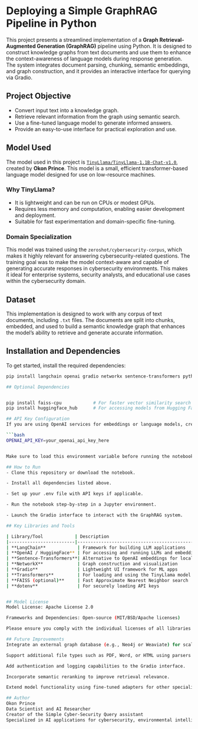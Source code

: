 # Deploying a Simple GraphRAG Pipeline in Python

This project presents a streamlined implementation of a **Graph Retrieval-Augmented Generation (GraphRAG)** pipeline using Python. It is designed to construct knowledge graphs from text documents and use them to enhance the context-awareness of language models during response generation. The system integrates document parsing, chunking, semantic embeddings, and graph construction, and it provides an interactive interface for querying via Gradio.

## Project Objective

- Convert input text into a knowledge graph.
- Retrieve relevant information from the graph using semantic search.
- Use a fine-tuned language model to generate informed answers.
- Provide an easy-to-use interface for practical exploration and use.

## Model Used

The model used in this project is [`TinyLlama/TinyLlama-1.1B-Chat-v1.0`](https://huggingface.co/TinyLlama/TinyLlama-1.1B-Chat-v1.0), created by **Okon Prince**. This model is a small, efficient transformer-based language model designed for use on low-resource machines.

### Why TinyLlama?

- It is lightweight and can be run on CPUs or modest GPUs.
- Requires less memory and computation, enabling easier development and deployment.
- Suitable for fast experimentation and domain-specific fine-tuning.

### Domain Specialization

This model was trained using the `zeroshot/cybersecurity-corpus`, which makes it highly relevant for answering cybersecurity-related questions. The training goal was to make the model context-aware and capable of generating accurate responses in cybersecurity environments. This makes it ideal for enterprise systems, security analysts, and educational use cases within the cybersecurity domain.

## Dataset

This implementation is designed to work with any corpus of text documents, including `.txt` files. The documents are split into chunks, embedded, and used to build a semantic knowledge graph that enhances the model’s ability to retrieve and generate accurate information.

## Installation and Dependencies

To get started, install the required dependencies:

```bash
pip install langchain openai gradio networkx sentence-transformers python-dotenv transformers accelerate tqdm matplotlib

## Optional Dependencies


pip install faiss-cpu            # For faster vector similarity search (if FAISS is used)
pip install huggingface_hub      # For accessing models from Hugging Face

## API Key Configuration
If you are using OpenAI services for embeddings or language models, create a .env file in your project root directory with the following content:

```bash
OPENAI_API_KEY=your_openai_api_key_here


Make sure to load this environment variable before running the notebook. The dotenv package ensures secure access to API keys.

## How to Run
- Clone this repository or download the notebook.

- Install all dependencies listed above.

- Set up your .env file with API keys if applicable.

- Run the notebook step-by-step in a Jupyter environment.

- Launch the Gradio interface to interact with the GraphRAG system.

## Key Libraries and Tools

| Library/Tool            | Description                                                                |
|-------------------------|----------------------------------------------------------------------------|
| **LangChain**            | Framework for building LLM applications                                    |
| **OpenAI / HuggingFace** | For accessing and running LLMs and embeddings                             |
| **Sentence-Transformers**| Alternative to OpenAI embeddings for local use                             |
| **NetworkX**             | Graph construction and visualization                                       |
| **Gradio**               | Lightweight UI framework for ML apps                                       |
| **Transformers**         | For loading and using the TinyLlama model                                  |
| **FAISS (optional)**     | Fast Approximate Nearest Neighbor search                                   |
| **dotenv**               | For securely loading API keys                                             |


## Model License
Model License: Apache License 2.0

Frameworks and Dependencies: Open-source (MIT/BSD/Apache licenses)

Please ensure you comply with the individual licenses of all libraries and models used in this project.

## Future Improvements
Integrate an external graph database (e.g., Neo4j or Weaviate) for scalable knowledge graph management.

Support additional file types such as PDF, Word, or HTML using parsers like PyMuPDF or BeautifulSoup.

Add authentication and logging capabilities to the Gradio interface.

Incorporate semantic reranking to improve retrieval relevance.

Extend model functionality using fine-tuned adapters for other specialized domains.

## Author
Okon Prince
Data Scientist and AI Researcher
Creator of the Simple Cyber-Security Query assistant
Specialized in AI applications for cybersecurity, environmental intelligence, and education.


